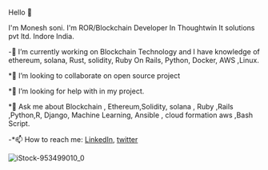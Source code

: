  Hello 👋

I'm Monesh soni. I'm  ROR/Blockchain Developer In Thoughtwin It solutions pvt ltd. Indore India.

-🔭 I’m currently working on Blockchain Technology and I have knowledge of  ethereum, solana,  Rust, solidity, Ruby On Rails, Python, Docker, AWS ,Linux. 

*👯 I’m looking to collaborate on open source project

*🤔 I’m looking for help with in my project.


*💬 Ask me about Blockchain , Ethereum,Solidity, solana , Ruby ,Rails ,Python,R, Django, Machine Learning, Ansible , cloud formation aws ,Bash Script.

-*📫 How to reach me: [LinkedIn](https://www.linkedin.com/in/monesh-soni/), [twitter](https://twitter.com/monesh_soni)

![iStock-953499010_0](https://user-images.githubusercontent.com/37656255/203471184-bc91d918-d511-4c9f-ba69-7816dc871ef1.jpeg)
